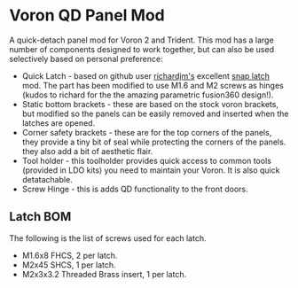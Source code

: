 # Voron QD Panel Mod
A quick-detach panel mod for Voron 2 and Trident. This mod has a large number of components designed to work together, but can also be used selectively based on personal preference:  
- Quick Latch - based on github user [richardjm's](https://github.com/richardjm) excellent [snap latch](https://github.com/VoronDesign/VoronUsers/tree/master/printer_mods/richardjm/snap-latch-2020) mod. The part has been modified to use M1.6 and M2 screws as hinges (kudos to richard for the the amazing parametric fusion360 design!). 
- Static bottom brackets - these are based on the stock voron brackets, but modified so the panels can be easily removed and inserted when the latches are opened.
- Corner safety brackets - these are for the top corners of the panels, they provide a tiny bit of seal while protecting the corners of the panels. they also add a bit of aesthetic flair. 
- Tool holder - this toolholder provides quick access to common tools (provided in LDO kits) you need to maintain your Voron. It is also quick detatachable.
- Screw Hinge - this is adds QD functionality to the front doors.

## Latch BOM
The following is the list of screws used for each latch. 
- M1.6x8 FHCS, 2 per latch.
- M2x45 SHCS, 1 per latch.
- M2x3x3.2 Threaded Brass insert, 1 per latch.